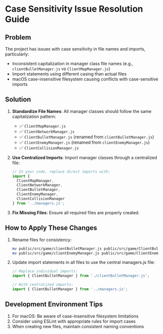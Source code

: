 # Case Sensitivity Issue Resolution Guide

## Problem

The project has issues with case sensitivity in file names and imports, particularly:
- Inconsistent capitalization in manager class file names (e.g., `clientBulletManager.js` vs `ClientMapManager.js`)
- Import statements using different casing than actual files
- macOS case-insensitive filesystem causing conflicts with case-sensitive imports

## Solution

1. **Standardize File Names**: All manager classes should follow the same capitalization pattern:
   - ✅ `ClientMapManager.js`
   - ✅ `ClientNetworkManager.js`
   - ✅ `ClientBulletManager.js` (renamed from `clientBulletManager.js`)
   - ✅ `ClientEnemyManager.js` (renamed from `clientEnemyManager.js`)
   - ✅ `ClientCollisionManager.js`

2. **Use Centralized Imports**: Import manager classes through a centralized file:
   ```javascript
   // In your code, replace direct imports with:
   import { 
     ClientMapManager, 
     ClientNetworkManager,
     ClientBulletManager,
     ClientEnemyManager,
     ClientCollisionManager 
   } from '../managers.js';
   ```

3. **Fix Missing Files**: Ensure all required files are properly created.

## How to Apply These Changes

1. Rename files for consistency:
   ```bash
   mv public/src/game/clientBulletManager.js public/src/game/ClientBulletManager.js
   mv public/src/game/clientEnemyManager.js public/src/game/ClientEnemyManager.js
   ```

2. Update import statements in all files to use the central managers.js file:
   ```javascript
   // Replace individual imports:
   import { ClientBulletManager } from './clientBulletManager.js';
   
   // With centralized imports:
   import { ClientBulletManager } from '../managers.js';
   ```

## Development Environment Tips

1. For macOS: Be aware of case-insensitive filesystem limitations
2. Consider using ESLint with appropriate rules for import cases
3. When creating new files, maintain consistent naming conventions 